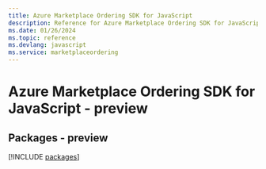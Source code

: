 ```yaml
---
title: Azure Marketplace Ordering SDK for JavaScript
description: Reference for Azure Marketplace Ordering SDK for JavaScript
ms.date: 01/26/2024
ms.topic: reference
ms.devlang: javascript
ms.service: marketplaceordering
---
```

# Azure Marketplace Ordering SDK for JavaScript - preview
## Packages - preview
[!INCLUDE [packages](marketplace-ordering-index.md)]
